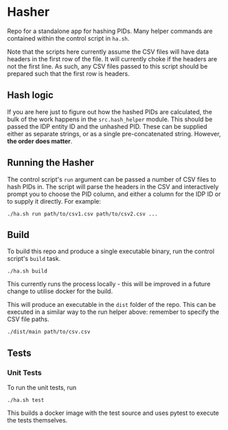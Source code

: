 # Hasher

Repo for a standalone app for hashing PIDs.
Many helper commands are contained within the control script in `ha.sh`.

Note that the scripts here currently assume the CSV files will have data headers in the first row of the file.
It will currently choke if the headers are not the first line.
As such, any CSV files passed to this script should be prepared such that the first row is headers.

## Hash logic

If you are here just to figure out how the hashed PIDs are calculated, the bulk of the work happens in the `src.hash_helper` module.
This should be passed the IDP entity ID and the unhashed PID.
These can be supplied either as separate strings, or as a single pre-concatenated string.
However, **the order does matter**.

## Running the Hasher

The control script's `run` argument can be passed a number of CSV files to hash PIDs in.
The script will parse the headers in the CSV and interactively prompt you to choose the PID column, and either a column for the IDP ID or to supply it directly.
For example:

```
./ha.sh run path/to/csv1.csv path/to/csv2.csv ...
```

## Build

To build this repo and produce a single executable binary, run the control script's `build` task.

```
./ha.sh build
```

This currently runs the process locally - this will be improved in a future change to utilise docker for the build.

This will produce an executable in the `dist` folder of the repo.
This can be executed in a similar way to the run helper above: remember to specify the CSV file paths.

```
./dist/main path/to/csv.csv
```

## Tests

### Unit Tests

To run the unit tests, run

```
./ha.sh test
```

This builds a docker image with the test source and uses pytest to execute the tests themselves.
